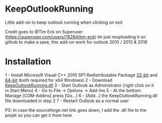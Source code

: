 # KeepOutlookRunning

Little add-on to keep outlook running when clicking on exit

Credit goes to @Tim Eck on Superuser (https://superuser.com/users/78284/tim-eck) 
Im just reuploading it on github to make a save, this add-on work for outlook 2010 / 2013 & 2016 

# Installation 

1 -  Install Microsoft Visual C++ 2010 SP1 Redistributable Package [32-bit](http://www.microsoft.com/en-us/download/details.aspx?id=8328) and [64-bit](http://www.microsoft.com/en-us/download/details.aspx?id=13523) (both required for x64 Windows)
2 - Download [KeepOutlookRunning.dll](http://sourceforge.net/projects/keepoutlook/files/0.0.1/)
3 - Start Outlook as Administrator (right click on it in Start Menu)
4 - Go to File -> Options -> Add-Ins
5 - At the bottom: Manage [COM-Addins] press [Go...]
6 - [Add...] the KeepOutlookRunning.dll file downloaded in step 2
7 - Restart Outlook as a normal user

PS: In case the sourceforge.net link goes down, I add the .dll file to the projet so you can get it from here
